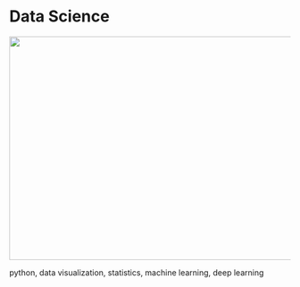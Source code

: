 # Data Science
<p align="center"><img width="1000" height="400" src="https://intellipaat.com/blog/wp-content/uploads/2016/11/What-is-Data-Science.docx.jpg"></p>

python, data visualization, statistics, machine learning, deep learning
